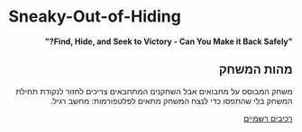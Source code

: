 # Sneaky-Out-of-Hiding
<div dir='rtl' lang='he'>


**"Find, Hide, and Seek to Victory - Can You Make it Back Safely?"**

## מהות המשחק

משחק המבוסס על מחבואים אבל השחקנים המתחבאים צריכים לחזור לנקודת תחילת המשחק בלי שהתפסו כדי לנצח
המשחק מתאים לפלטפורמות: מחשב רגיל.
  
[רכיבים רשמיים](formal-elements.md)
</div>
